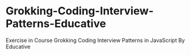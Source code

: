 # Grokking-Coding-Interview-Patterns-Educative
Exercise in Course Grokking Coding Interview Patterns in JavaScript By Educative 
